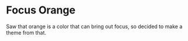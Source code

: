 # Focus Orange
Saw that orange is a color that can bring out focus, so decided to make a theme from that.

